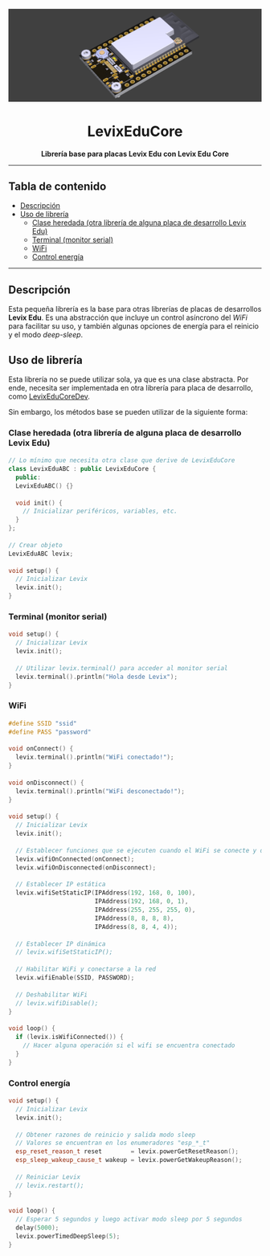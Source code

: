![Levix Edu Core](.img/logo.png)

<h1 align="center">
  LevixEduCore
</h1>

<p align="center">
  <b>Librería base para placas Levix Edu con Levix Edu Core</b>
</p>

---

## Tabla de contenido <!-- omit in toc -->
- [Descripción](#descripción)
- [Uso de librería](#uso-de-librería)
  - [Clase heredada (otra librería de alguna placa de desarrollo Levix Edu)](#clase-heredada-otra-librería-de-alguna-placa-de-desarrollo-levix-edu)
  - [Terminal (monitor serial)](#terminal-monitor-serial)
  - [WiFi](#wifi)
  - [Control energía](#control-energía)

---

## Descripción
Esta pequeña librería es la base para otras librerías de placas de desarrollos **Levix Edu**. Es una
abstracción que incluye un control asíncrono del *WiFi* para facilitar su uso, y también algunas
opciones de energía para el reinicio y el modo *deep-sleep*.

## Uso de librería
Esta librería no se puede utilizar sola, ya que es una clase abstracta. Por ende, necesita ser
implementada en otra librería para placa de desarrollo, como
[LevixEduCoreDev]([https://](https://github.com/Creatiox/LevixEduCoreDev)).

Sin embargo, los métodos base se pueden utilizar de la siguiente forma:

### Clase heredada (otra librería de alguna placa de desarrollo Levix Edu)
```cpp
// Lo mínimo que necesita otra clase que derive de LevixEduCore
class LevixEduABC : public LevixEduCore {
  public:
  LevixEduABC() {}

  void init() {
    // Inicializar periféricos, variables, etc.
  }
};

// Crear objeto
LevixEduABC levix;

void setup() {
  // Inicializar Levix
  levix.init();
}
```

### Terminal (monitor serial)
```cpp
void setup() {
  // Inicializar Levix
  levix.init();

  // Utilizar levix.terminal() para acceder al monitor serial
  levix.terminal().println("Hola desde Levix");
}
```

### WiFi
```cpp
#define SSID "ssid"
#define PASS "password"

void onConnect() {
  levix.terminal().println("WiFi conectado!");
}

void onDisconnect() {
  levix.terminal().println("WiFi desconectado!");
}

void setup() {
  // Inicializar Levix
  levix.init();
  
  // Establecer funciones que se ejecuten cuando el WiFi se conecte y desconecte de la red
  levix.wifiOnConnected(onConnect);
  levix.wifiOnDisconnected(onDisconnect);

  // Establecer IP estática
  levix.wifiSetStaticIP(IPAddress(192, 168, 0, 100),
                        IPAddress(192, 168, 0, 1),
                        IPAddress(255, 255, 255, 0),
                        IPAddress(8, 8, 8, 8),
                        IPAddress(8, 8, 4, 4));

  // Establecer IP dinámica
  // levix.wifiSetStaticIP();

  // Habilitar WiFi y conectarse a la red
  levix.wifiEnable(SSID, PASSWORD);
  
  // Deshabilitar WiFi
  // levix.wifiDisable();
}

void loop() {
  if (levix.isWifiConnected()) {
    // Hacer alguna operación si el wifi se encuentra conectado
  }
}
```

### Control energía
```cpp
void setup() {
  // Inicializar Levix
  levix.init();

  // Obtener razones de reinicio y salida modo sleep
  // Valores se encuentran en los enumeradores "esp_*_t"
  esp_reset_reason_t reset        = levix.powerGetResetReason();
  esp_sleep_wakeup_cause_t wakeup = levix.powerGetWakeupReason();

  // Reiniciar Levix
  // levix.restart();
}

void loop() {
  // Esperar 5 segundos y luego activar modo sleep por 5 segundos
  delay(5000);
  levix.powerTimedDeepSleep(5);
}
```